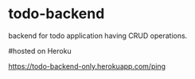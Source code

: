 # todo-backend

backend for todo application having CRUD operations.

#hosted on Heroku 

https://todo-backend-only.herokuapp.com/ping


